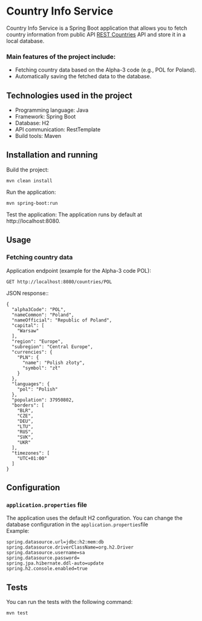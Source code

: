 # Country Info Service
Country Info Service is a Spring Boot application that allows you to fetch country information from public API [REST Countries](https://restcountries.com) API and store it in a local database.
### Main features of the project include:
* Fetching country data based on the Alpha-3 code (e.g., POL for Poland).
* Automatically saving the fetched data to the database.

## Technologies used in the project
* Programming language: Java
* Framework: Spring Boot
* Database: H2
* API communication: RestTemplate
* Build tools: Maven

## Installation and running
Build the project:
```
mvn clean install
```
Run the application:
```
mvn spring-boot:run
```
Test the application: The application runs by default at http://localhost:8080.

## Usage
### Fetching country data
Application endpoint (example for the Alpha-3 code POL):
```
GET http://localhost:8080/countries/POL
```
JSON response::
```
{
  "alpha3Code": "POL",
  "nameCommon": "Poland",
  "nameOfficial": "Republic of Poland",
  "capital": [
    "Warsaw"
  ],
  "region": "Europe",
  "subregion": "Central Europe",
  "currencies": {
    "PLN": {
      "name": "Polish złoty",
      "symbol": "zł"
    }
  },
  "languages": {
    "pol": "Polish"
  },
  "population": 37950802,
  "borders": [
    "BLR",
    "CZE",
    "DEU",
    "LTU",
    "RUS",
    "SVK",
    "UKR"
  ],
  "timezones": [
    "UTC+01:00"
  ]
}
```
## Configuration
### `application.properties` file
The application uses the default H2 configuration. You can change the database configuration in the `application.properties`file \
Example:
```
spring.datasource.url=jdbc:h2:mem:db
spring.datasource.driverClassName=org.h2.Driver
spring.datasource.username=sa
spring.datasource.password=
spring.jpa.hibernate.ddl-auto=update
spring.h2.console.enabled=true
```

## Tests
You can run the tests with the following command:
```
mvn test
```
